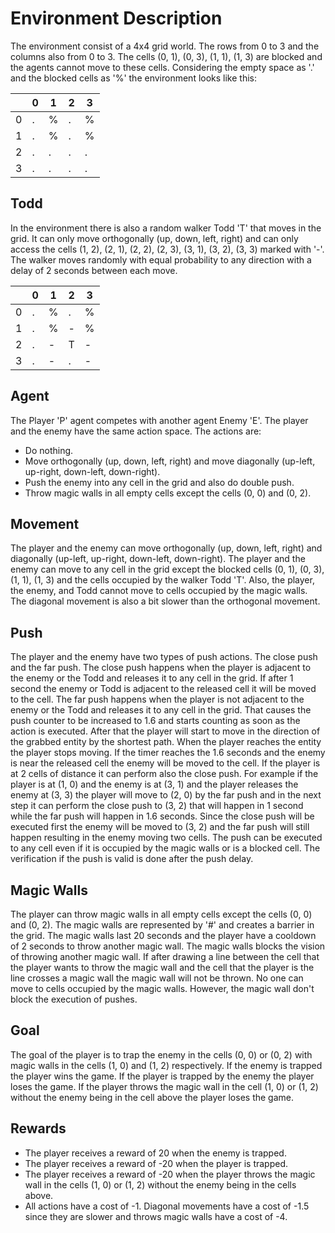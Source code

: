 

# Environment Description

The environment consist of a 4x4 grid world. The rows from 0 to 3 and the columns also from 0 to 3.
The cells (0, 1), (0, 3), (1, 1), (1, 3) are blocked and the agents cannot move to these cells.
Considering the empty space as '.' and the blocked cells as '%' the environment looks like this:

|   | 0 | 1 | 2 | 3 |
|---|---|---|---|---|
| 0 | . | % | . | % |
| 1 | . | % | . | % |
| 2 | . | . | . | . |
| 3 | . | . | . | . |

## Todd

In the environment there is also a random walker Todd 'T' that moves in the grid.
It can only move orthogonally (up, down, left, right) and can only access the cells (1, 2), (2, 1), (2, 2), (2, 3), (3, 1), (3, 2), (3, 3) marked with '-'.
The walker moves randomly with equal probability to any direction with a delay of 2 seconds between each move.

|   | 0 | 1 | 2 | 3 |
|---|---|---|---|---|
| 0 | . | % | . | % |
| 1 | . | % | - | % |
| 2 | . | - | T | - |
| 3 | . | - | . | - |

## Agent

The Player 'P' agent competes with another agent Enemy 'E'. The player and the enemy have the same action space. The actions are:
- Do nothing.
- Move orthogonally (up, down, left, right) and move diagonally (up-left, up-right, down-left, down-right).
- Push the enemy into any cell in the grid and also do double push.
- Throw magic walls in all empty cells except the cells (0, 0) and (0, 2).

## Movement

The player and the enemy can move orthogonally (up, down, left, right) and diagonally (up-left, up-right, down-left, down-right).
The player and the enemy can move to any cell in the grid except the blocked cells (0, 1), (0, 3), (1, 1), (1, 3) and the cells occupied by the walker Todd 'T'.
Also, the player, the enemy, and Todd cannot move to cells occupied by the magic walls.
The diagonal movement is also a bit slower than the orthogonal movement.

## Push

The player and the enemy have two types of push actions. The close push and the far push.
The close push happens when the player is adjacent to the enemy or the Todd and releases it to any cell in the grid.
If after 1 second the enemy or Todd is adjacent to the released cell it will be moved to the cell.
The far push happens when the player is not adjacent to the enemy or the Todd and releases it to any cell in the grid.
That causes the push counter to be increased to 1.6 and starts counting as soon as the action is executed. After that
the player will start to move in the direction of the grabbed entity by the shortest path. When the player reaches the entity the player stops moving.
If the timer reaches the 1.6 seconds and the enemy is near the released cell the enemy will be moved to the cell.
If the player is at 2 cells of distance it can perform also the close push. For example if the player is at (1, 0) and the enemy is at
(3, 1) and the player releases the enemy at (3, 3) the player will move to (2, 0) by the far push and in the next step it can perform the close
push to (3, 2) that will happen in 1 second while the far push will happen in 1.6 seconds. Since the close push will be executed first
the enemy will be moved to (3, 2) and the far push will still happen resulting in the enemy moving two cells. The push can be executed to any cell
even if it is occupied by the magic walls or is a blocked cell. The verification if the push is valid is done after the push delay.

## Magic Walls

The player can throw magic walls in all empty cells except the cells (0, 0) and (0, 2). The magic walls are represented by '#' and creates a barrier in the grid.
The magic walls last 20 seconds and the player have a cooldown of 2 seconds to throw another magic wall. The magic walls blocks the vision of throwing another magic wall.
If after drawing a line between the cell that the player wants to throw the magic wall and the cell that the player is the line crosses a magic wall the magic wall will not be thrown.
No one can move to cells occupied by the magic walls. However, the magic wall don't block the execution of pushes.

## Goal

The goal of the player is to trap the enemy in the cells (0, 0) or (0, 2) with magic walls in the cells (1, 0) and (1, 2) respectively.
If the enemy is trapped the player wins the game. If the player is trapped by the enemy the player loses the game.
If the player throws the magic wall in the cell (1, 0) or (1, 2) without the enemy being in the cell above the player loses the game.

## Rewards

- The player receives a reward of 20 when the enemy is trapped.
- The player receives a reward of -20 when the player is trapped.
- The player receives a reward of -20 when the player throws the magic wall in the cells (1, 0) or (1, 2) without the enemy being in the cells above.
- All actions have a cost of -1. Diagonal movements have a cost of -1.5 since they are slower and throws magic walls have a cost of -4.

